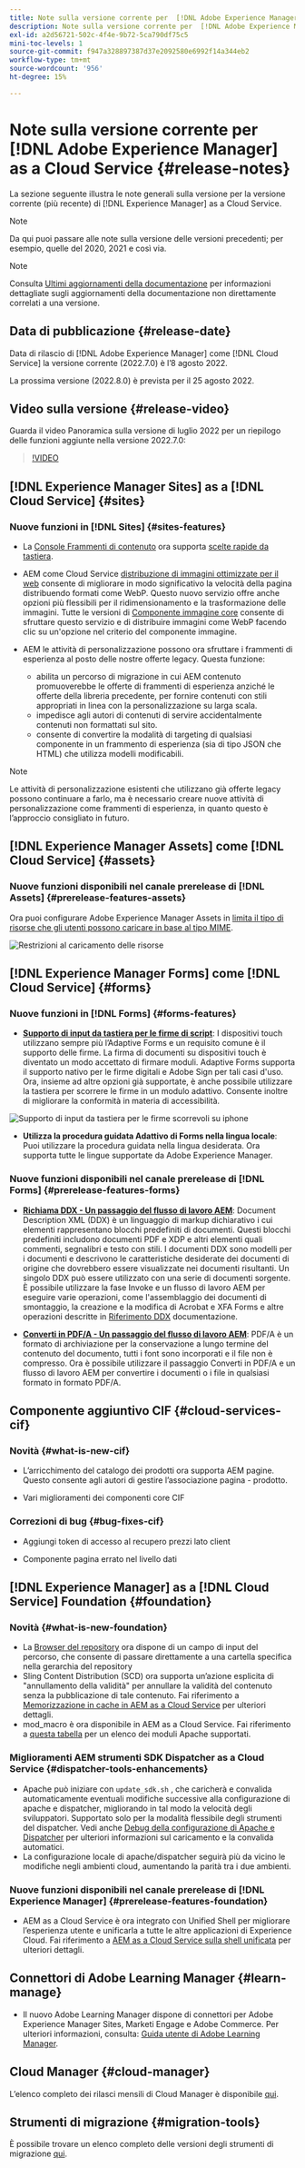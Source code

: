 ```yaml
---
title: Note sulla versione corrente per  [!DNL Adobe Experience Manager]  as a Cloud Service.
description: Note sulla versione corrente per  [!DNL Adobe Experience Manager]  as a Cloud Service.
exl-id: a2d56721-502c-4f4e-9b72-5ca790df75c5
mini-toc-levels: 1
source-git-commit: f947a328897387d37e2092580e6992f14a344eb2
workflow-type: tm+mt
source-wordcount: '956'
ht-degree: 15%

---
```



# Note sulla versione corrente per [!DNL Adobe Experience Manager] as a Cloud Service {#release-notes}

La sezione seguente illustra le note generali sulla versione per la versione corrente (più recente) di [!DNL Experience Manager] as a Cloud Service.

>[!NOTE]
>
>Da qui puoi passare alle note sulla versione delle versioni precedenti; per esempio, quelle del 2020, 2021 e così via.

>[!NOTE]
>
>Consulta [Ultimi aggiornamenti della documentazione](https://experienceleague.adobe.com/docs/experience-manager-release-information/aem-release-updates/doc-updates/documentation-updates.html?lang=it) per informazioni dettagliate sugli aggiornamenti della documentazione non direttamente correlati a una versione.

## Data di pubblicazione {#release-date}

Data di rilascio di [!DNL Adobe Experience Manager] come [!DNL Cloud Service] la versione corrente (2022.7.0) è l’8 agosto 2022.

La prossima versione (2022.8.0) è prevista per il 25 agosto 2022.

## Video sulla versione {#release-video}

Guarda il video Panoramica sulla versione di luglio 2022 per un riepilogo delle funzioni aggiunte nella versione 2022.7.0:

>[!VIDEO](https://video.tv.adobe.com/v/345409/?quality=12)

## [!DNL Experience Manager Sites] as a [!DNL Cloud Service] {#sites}

### Nuove funzioni in [!DNL Sites] {#sites-features}

* La [Console Frammenti di contenuto](/help/sites-cloud/administering/content-fragments/content-fragments-console.md) ora supporta [scelte rapide da tastiera](/help/sites-cloud/administering/content-fragments/content-fragments-console-keyboard-shortcuts.md).

* AEM come Cloud Service [distribuzione di immagini ottimizzate per il web](https://experienceleague.adobe.com/docs/experience-manager-core-components/using/developing/web-optimized-image-delivery.html) consente di migliorare in modo significativo la velocità della pagina distribuendo formati come WebP. Questo nuovo servizio offre anche opzioni più flessibili per il ridimensionamento e la trasformazione delle immagini. Tutte le versioni di [Componente immagine core](https://experienceleague.adobe.com/docs/experience-manager-core-components/using/components/image.html?lang=it) consente di sfruttare questo servizio e di distribuire immagini come WebP facendo clic su un&#39;opzione nel criterio del componente immagine.

* AEM le attività di personalizzazione possono ora sfruttare i frammenti di esperienza al posto delle nostre offerte legacy. Questa funzione:
   * abilita un percorso di migrazione in cui AEM contenuto promuoverebbe le offerte di frammenti di esperienza anziché le offerte della libreria precedente, per fornire contenuti con stili appropriati in linea con la personalizzazione su larga scala.
   * impedisce agli autori di contenuti di servire accidentalmente contenuti non formattati sul sito.
   * consente di convertire la modalità di targeting di qualsiasi componente in un frammento di esperienza (sia di tipo JSON che HTML) che utilizza modelli modificabili.

>[!NOTE]
>
>Le attività di personalizzazione esistenti che utilizzano già offerte legacy possono continuare a farlo, ma è necessario creare nuove attività di personalizzazione come frammenti di esperienza, in quanto questo è l’approccio consigliato in futuro.

## [!DNL Experience Manager Assets] come [!DNL Cloud Service] {#assets}

### Nuove funzioni disponibili nel canale prerelease di [!DNL Assets] {#prerelease-features-assets}

Ora puoi configurare Adobe Experience Manager Assets in [limita il tipo di risorse che gli utenti possono caricare in base al tipo MIME](/help/assets/configure-asset-upload-restrictions.md).

![Restrizioni al caricamento delle risorse](/help/assets/assets/asset-upload-restrictions.png)

## [!DNL Experience Manager Forms] come [!DNL Cloud Service] {#forms}

### Nuove funzioni in [!DNL Forms] {#forms-features}

* **[Supporto di input da tastiera per le firme di script](/help/forms/signing-forms-using-scribble.md)**: I dispositivi touch utilizzano sempre più l’Adaptive Forms e un requisito comune è il supporto delle firme. La firma di documenti su dispositivi touch è diventato un modo accettato di firmare moduli. Adaptive Forms supporta il supporto nativo per le firme digitali e Adobe Sign per tali casi d&#39;uso. Ora, insieme ad altre opzioni già supportate, è anche possibile utilizzare la tastiera per scorrere le firme in un modulo adattivo. Consente inoltre di migliorare la conformità in materia di accessibilità.

![Supporto di input da tastiera per le firme scorrevoli su iphone](/help/release-notes/assets/scribble-keyboard-mobile.png)

* **Utilizza la procedura guidata Adattivo di Forms nella lingua locale**: Puoi utilizzare la procedura guidata nella lingua desiderata. Ora supporta tutte le lingue supportate da Adobe Experience Manager.

### Nuove funzioni disponibili nel canale prerelease di [!DNL Forms] {#prerelease-features-forms}

<!-- 

* **[Launch Adaptive Form creation wizard from embed form component](/help/forms/using/embed-adaptive-form-aem-sites.md)**: You can now launch Adaptive Form creation wizard from embed form component. It helps improve content and forms authoring workflows for Sites and Forms practitioners trying to add enrollment experiences to a web page. 

![Keyboard input support for Scribble signatures on iphone](/help/release-notes/assets/froms-container.png) 

-->

* **[Richiama DDX - Un passaggio del flusso di lavoro AEM](/help/forms/aem-forms-workflow-step-reference.md#invokeddx)**: Document Description XML (DDX) è un linguaggio di markup dichiarativo i cui elementi rappresentano blocchi predefiniti di documenti. Questi blocchi predefiniti includono documenti PDF e XDP e altri elementi quali commenti, segnalibri e testo con stili. I documenti DDX sono modelli per i documenti e descrivono le caratteristiche desiderate dei documenti di origine che dovrebbero essere visualizzate nei documenti risultanti. Un singolo DDX può essere utilizzato con una serie di documenti sorgente. È possibile utilizzare la fase Invoke e un flusso di lavoro AEM per eseguire varie operazioni, come l&#39;assemblaggio dei documenti di smontaggio, la creazione e la modifica di Acrobat e XFA Forms e altre operazioni descritte in [Riferimento DDX](https://helpx.adobe.com/content/dam/help/en/experience-manager/forms-cloud-service/ddxRef.pdf) documentazione.

* **[Converti in PDF/A - Un passaggio del flusso di lavoro AEM](/help/forms/aem-forms-workflow-step-reference.md##convert-pdfa)**: PDF/A è un formato di archiviazione per la conservazione a lungo termine del contenuto del documento, tutti i font sono incorporati e il file non è compresso. Ora è possibile utilizzare il passaggio Converti in PDF/A e un flusso di lavoro AEM per convertire i documenti o i file in qualsiasi formato in formato PDF/A.


## Componente aggiuntivo CIF {#cloud-services-cif}

### Novità {#what-is-new-cif}

* L’arricchimento del catalogo dei prodotti ora supporta AEM pagine. Questo consente agli autori di gestire l’associazione pagina - prodotto.

* Vari miglioramenti dei componenti core CIF

### Correzioni di bug {#bug-fixes-cif}

* Aggiungi token di accesso al recupero prezzi lato client

* Componente pagina errato nel livello dati

## [!DNL Experience Manager] as a [!DNL Cloud Service] Foundation {#foundation}

### Novità {#what-is-new-foundation}

* La [Browser del repository](/help/implementing/developing/tools/repository-browser.md) ora dispone di un campo di input del percorso, che consente di passare direttamente a una cartella specifica nella gerarchia del repository
* Sling Content Distribution (SCD) ora supporta un’azione esplicita di &quot;annullamento della validità&quot; per annullare la validità del contenuto senza la pubblicazione di tale contenuto. Fai riferimento a [Memorizzazione in cache in AEM as a Cloud Service](/help/implementing/dispatcher/caching.md#explicit-invalidation) per ulteriori dettagli.
* mod_macro è ora disponibile in AEM as a Cloud Service. Fai riferimento a [questa tabella](/help/implementing/dispatcher/disp-overview.md) per un elenco dei moduli Apache supportati.

### Miglioramenti AEM strumenti SDK Dispatcher as a Cloud Service {#dispatcher-tools-enhancements}

* Apache può iniziare con `update_sdk.sh` , che caricherà e convalida automaticamente eventuali modifiche successive alla configurazione di apache e dispatcher, migliorando in tal modo la velocità degli sviluppatori. Supportato solo per la modalità flessibile degli strumenti del dispatcher. Vedi anche [Debug della configurazione di Apache e Dispatcher](/help/implementing/dispatcher/validation-debug.md#automatic-loading) per ulteriori informazioni sul caricamento e la convalida automatici.
* La configurazione locale di apache/dispatcher seguirà più da vicino le modifiche negli ambienti cloud, aumentando la parità tra i due ambienti.

### Nuove funzioni disponibili nel canale prerelease di [!DNL Experience Manager] {#prerelease-features-foundation}

* AEM as a Cloud Service è ora integrato con Unified Shell per migliorare l’esperienza utente e unificarla a tutte le altre applicazioni di Experience Cloud. Fai riferimento a [AEM as a Cloud Service sulla shell unificata](/help/overview/aem-cloud-service-on-unified-shell.md) per ulteriori dettagli.

## Connettori di Adobe Learning Manager {#learn-manage}

* Il nuovo Adobe Learning Manager dispone di connettori per Adobe Experience Manager Sites, Marketi Engage e Adobe Commerce. Per ulteriori informazioni, consulta: [Guida utente di Adobe Learning Manager](https://helpx.adobe.com/learning-manager/user-guide.html).


## Cloud Manager {#cloud-manager}

L’elenco completo dei rilasci mensili di Cloud Manager è disponibile [qui](/help/implementing/cloud-manager/release-notes-cloud-manager/release-notes-cm-current.md).

## Strumenti di migrazione {#migration-tools}

È possibile trovare un elenco completo delle versioni degli strumenti di migrazione [qui](/help/journey-migration/release-notes/release-notes-migration-tools-current.md).
